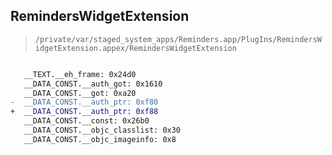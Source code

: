 ## RemindersWidgetExtension

> `/private/var/staged_system_apps/Reminders.app/PlugIns/RemindersWidgetExtension.appex/RemindersWidgetExtension`

```diff

   __TEXT.__eh_frame: 0x24d0
   __DATA_CONST.__auth_got: 0x1610
   __DATA_CONST.__got: 0xa20
-  __DATA_CONST.__auth_ptr: 0xf80
+  __DATA_CONST.__auth_ptr: 0xf88
   __DATA_CONST.__const: 0x26b0
   __DATA_CONST.__objc_classlist: 0x30
   __DATA_CONST.__objc_imageinfo: 0x8

```
